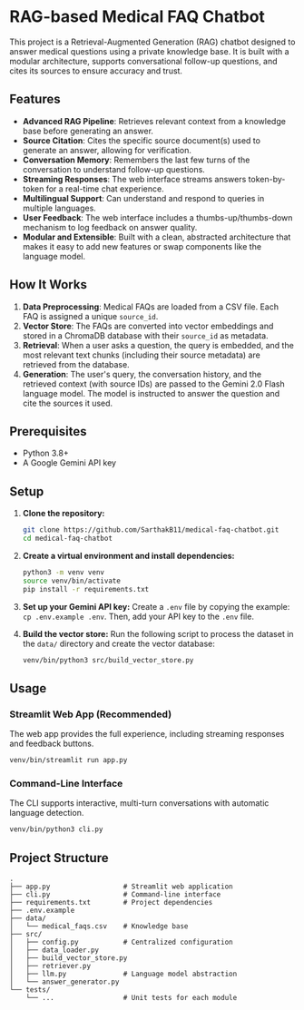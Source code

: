 # RAG-based Medical FAQ Chatbot

This project is a Retrieval-Augmented Generation (RAG) chatbot designed to answer medical questions using a private knowledge base. It is built with a modular architecture, supports conversational follow-up questions, and cites its sources to ensure accuracy and trust.

## Features

- **Advanced RAG Pipeline**: Retrieves relevant context from a knowledge base before generating an answer.
- **Source Citation**: Cites the specific source document(s) used to generate an answer, allowing for verification.
- **Conversation Memory**: Remembers the last few turns of the conversation to understand follow-up questions.
- **Streaming Responses**: The web interface streams answers token-by-token for a real-time chat experience.
- **Multilingual Support**: Can understand and respond to queries in multiple languages.
- **User Feedback**: The web interface includes a thumbs-up/thumbs-down mechanism to log feedback on answer quality.
- **Modular and Extensible**: Built with a clean, abstracted architecture that makes it easy to add new features or swap components like the language model.

## How It Works

1.  **Data Preprocessing**: Medical FAQs are loaded from a CSV file. Each FAQ is assigned a unique `source_id`.
2.  **Vector Store**: The FAQs are converted into vector embeddings and stored in a ChromaDB database with their `source_id` as metadata.
3.  **Retrieval**: When a user asks a question, the query is embedded, and the most relevant text chunks (including their source metadata) are retrieved from the database.
4.  **Generation**: The user's query, the conversation history, and the retrieved context (with source IDs) are passed to the Gemini 2.0 Flash language model. The model is instructed to answer the question and cite the sources it used.

## Prerequisites

- Python 3.8+
- A Google Gemini API key

## Setup

1.  **Clone the repository:**
    ```bash
    git clone https://github.com/SarthakB11/medical-faq-chatbot.git
    cd medical-faq-chatbot
    ```

2.  **Create a virtual environment and install dependencies:**
    ```bash
    python3 -m venv venv
    source venv/bin/activate
    pip install -r requirements.txt
    ```

3.  **Set up your Gemini API key:**
    Create a `.env` file by copying the example: `cp .env.example .env`. Then, add your API key to the `.env` file.

4.  **Build the vector store:**
    Run the following script to process the dataset in the `data/` directory and create the vector database:
    ```bash
    venv/bin/python3 src/build_vector_store.py
    ```

## Usage

### Streamlit Web App (Recommended)

The web app provides the full experience, including streaming responses and feedback buttons.
```bash
venv/bin/streamlit run app.py
```

### Command-Line Interface

The CLI supports interactive, multi-turn conversations with automatic language detection.
```bash
venv/bin/python3 cli.py
```

## Project Structure

```
.
├── app.py                  # Streamlit web application
├── cli.py                  # Command-line interface
├── requirements.txt        # Project dependencies
├── .env.example
├── data/
│   └── medical_faqs.csv    # Knowledge base
├── src/
│   ├── config.py           # Centralized configuration
│   ├── data_loader.py
│   ├── build_vector_store.py
│   ├── retriever.py
│   ├── llm.py              # Language model abstraction
│   └── answer_generator.py
└── tests/
    └── ...                 # Unit tests for each module
```